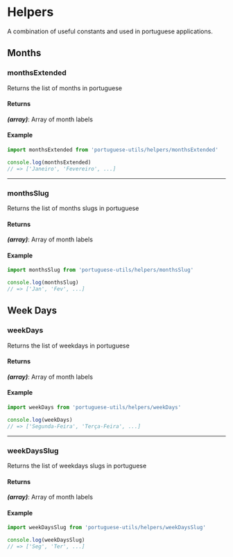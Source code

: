 # Helpers

A combination of useful constants and used in portuguese applications.

## Months

### monthsExtended

Returns the list of months in portuguese

#### Returns

**_(array)_**: Array of month labels

#### Example

```js
import monthsExtended from 'portuguese-utils/helpers/monthsExtended'

console.log(monthsExtended)
// => ['Janeiro', 'Fevereiro', ...]
```

---

### monthsSlug

Returns the list of months slugs in portuguese

#### Returns

**_(array)_**: Array of month labels

#### Example

```js
import monthsSlug from 'portuguese-utils/helpers/monthsSlug'

console.log(monthsSlug)
// => ['Jan', 'Fev', ...]
```

## Week Days

### weekDays

Returns the list of weekdays in portuguese

#### Returns

**_(array)_**: Array of month labels

#### Example

```js
import weekDays from 'portuguese-utils/helpers/weekDays'

console.log(weekDays)
// => ['Segunda-Feira', 'Terça-Feira', ...]
```

---

### weekDaysSlug

Returns the list of weekdays slugs in portuguese

#### Returns

**_(array)_**: Array of month labels

#### Example

```js
import weekDaysSlug from 'portuguese-utils/helpers/weekDaysSlug'

console.log(weekDaysSlug)
// => ['Seg', 'Ter', ...]
```
